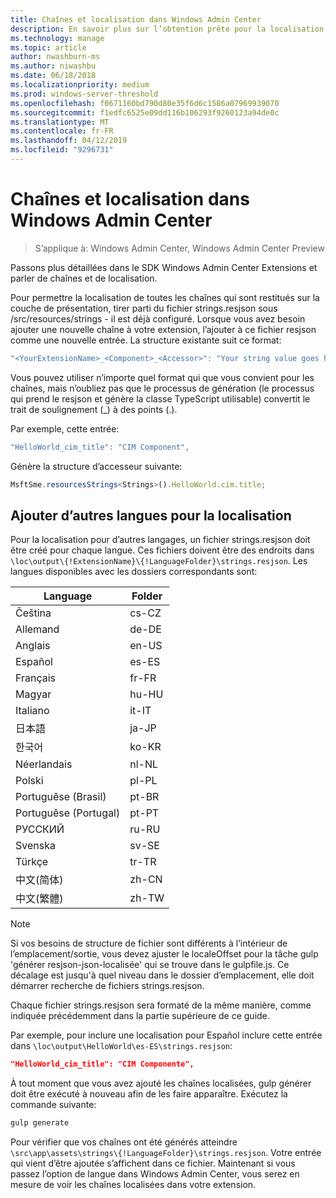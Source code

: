 ```yaml
---
title: Chaînes et localisation dans Windows Admin Center
description: En savoir plus sur l’obtention prête pour la localisation de vos chaînes dans le SDK Windows Admin Center (projet Honolulu)
ms.technology: manage
ms.topic: article
author: nwashburn-ms
ms.author: niwashbu
ms.date: 06/18/2018
ms.localizationpriority: medium
ms.prod: windows-server-threshold
ms.openlocfilehash: f0671160bd790d80e35f6d6c1586a07969939070
ms.sourcegitcommit: f1edfc6525e09dd116b106293f9260123a94de0c
ms.translationtype: MT
ms.contentlocale: fr-FR
ms.lasthandoff: 04/12/2019
ms.locfileid: "9296731"
---
```

# Chaînes et localisation dans Windows Admin Center #

>S’applique à: Windows Admin Center, Windows Admin Center Preview

Passons plus détaillées dans le SDK Windows Admin Center Extensions et parler de chaînes et de localisation.

Pour permettre la localisation de toutes les chaînes qui sont restitués sur la couche de présentation, tirer parti du fichier strings.resjson sous /src/resources/strings - il est déjà configuré. Lorsque vous avez besoin ajouter une nouvelle chaîne à votre extension, l’ajouter à ce fichier resjson comme une nouvelle entrée. La structure existante suit ce format:

``` ts
"<YourExtensionName>_<Component>_<Accessor>": "Your string value goes here.",
```

Vous pouvez utiliser n’importe quel format qui que vous convient pour les chaînes, mais n’oubliez pas que le processus de génération (le processus qui prend le resjson et génère la classe TypeScript utilisable) convertit le trait de soulignement (_) à des points (.).

Par exemple, cette entrée:
``` ts
"HelloWorld_cim_title": "CIM Component",
```
Génère la structure d’accesseur suivante:
``` ts
MsftSme.resourcesStrings<Strings>().HelloWorld.cim.title;
```

## Ajouter d’autres langues pour la localisation ## 

Pour la localisation pour d’autres langages, un fichier strings.resjson doit être créé pour chaque langue. Ces fichiers doivent être des endroits dans ```\loc\output\{!ExtensionName}\{!LanguageFolder}\strings.resjson```. Les langues disponibles avec les dossiers correspondants sont:

| Language      | Folder      |
| ------------- |-------------|
| Čeština | cs-CZ |
| Allemand | de-DE |
| Anglais | en-US |
| Español | es-ES |
| Français | fr-FR | 
| Magyar | hu-HU | 
| Italiano | it-IT |
| 日本語 | ja-JP | 
| 한국어 | ko-KR | 
| Néerlandais | nl-NL |
| Polski | pl-PL |
| Portuguêse (Brasil) | pt-BR |
| Portuguêse (Portugal) | pt-PT |
| РУССКИЙ | ru-RU |
| Svenska | sv-SE |
| Türkçe    | tr-TR |
| 中文(简体) | zh-CN |
| 中文(繁體) | zh-TW |
> [!NOTE]
> Si vos besoins de structure de fichier sont différents à l’intérieur de l’emplacement/sortie, vous devez ajuster le localeOffset pour la tâche gulp 'générer resjson-json-localisée' qui se trouve dans le gulpfile.js. Ce décalage est jusqu'à quel niveau dans le dossier d’emplacement, elle doit démarrer recherche de fichiers strings.resjson.

Chaque fichier strings.resjson sera formaté de la même manière, comme indiquée précédemment dans la partie supérieure de ce guide. 

Par exemple, pour inclure une localisation pour Español inclure cette entrée dans ```\loc\output\HelloWorld\es-ES\strings.resjson```: 
```json
"HelloWorld_cim_title": "CIM Componente",
```
À tout moment que vous avez ajouté les chaînes localisées, gulp générer doit être exécuté à nouveau afin de les faire apparaître. Exécutez la commande suivante:
``` cmd
gulp generate 
```

Pour vérifier que vos chaînes ont été générés atteindre ```\src\app\assets\strings\{!LanguageFolder}\strings.resjson```. Votre entrée qui vient d’être ajoutée s’affichent dans ce fichier.
Maintenant si vous passez l’option de langue dans Windows Admin Center, vous serez en mesure de voir les chaînes localisées dans votre extension. 

